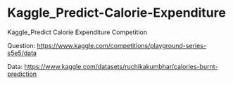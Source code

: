 # Kaggle_Predict-Calorie-Expenditure
Kaggle_Predict Calorie Expenditure Competition

Question: https://www.kaggle.com/competitions/playground-series-s5e5/data

Data: https://www.kaggle.com/datasets/ruchikakumbhar/calories-burnt-prediction
